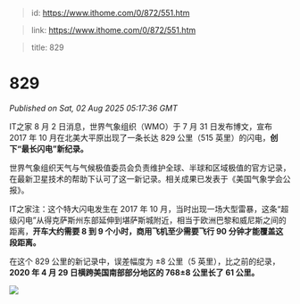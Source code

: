 > id: https://www.ithome.com/0/872/551.htm

> link: https://www.ithome.com/0/872/551.htm

> title: 829

# 829
_Published on Sat, 02 Aug 2025 05:17:36 GMT_

IT之家 8 月 2 日消息，世界气象组织（WMO）于 7 月 31 日发布博文，宣布 2017 年 10 月在北美大平原出现了一条长达 829 公里（515 英里）的闪电，**创下“最长闪电”新纪录。**

世界气象组织天气与气候极值委员会负责维护全球、半球和区域极值的官方记录，在最新卫星技术的帮助下认可了这一新记录。相关成果已发表于《美国气象学会公报》。

IT之家注：这个特大闪电发生在 2017 年 10 月，当时出现一场大型雷暴，这条“超级闪电”从得克萨斯州东部延伸到堪萨斯城附近，相当于欧洲巴黎和威尼斯之间的距离，**开车大约需要 8 到 9 个小时，商用飞机至少需要飞行 90 分钟才能覆盖这段距离。**

在这个 829 公里的新记录中，误差幅度为 ±8 公里（5 英里），比之前的纪录，**2020 年 4 月 29 日横跨美国南部部分地区的 768±8 公里长了 61 公里。**

![](https://img.ithome.com/newsuploadfiles/2025/8/aaa53afb-e572-4a50-a392-809e18b0919b.jpg?x-bce-process=image/format,f_auto)
